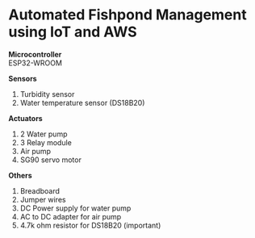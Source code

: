 # Automated Fishpond Management using IoT and AWS 
**Microcontroller**<br>
ESP32-WROOM

**Sensors**
1. Turbidity sensor
2. Water temperature sensor (DS18B20)


**Actuators**
1. 2 Water pump
2. 3 Relay module
3. Air pump
4. SG90 servo motor

**Others**
1. Breadboard
2. Jumper wires
3. DC Power supply for water pump
4. AC to DC adapter for air pump
5. 4.7k ohm resistor for DS18B20 (important)
